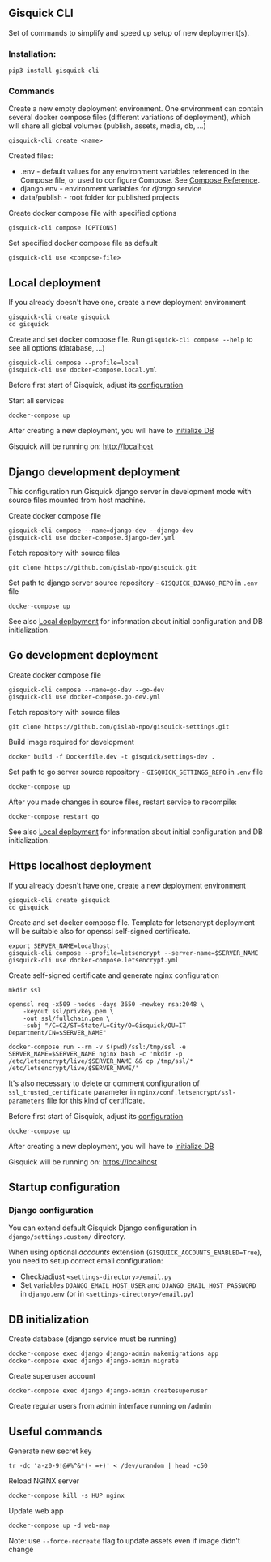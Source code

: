 
## Gisquick CLI

Set of commands to simplify and speed up setup of new deployment(s).

### Installation:
```
pip3 install gisquick-cli
```

### Commands

Create a new empty deployment environment. One environment can contain several docker compose files (different variations of deployment), which will share all global volumes (publish, assets, media, db, ...)
```
gisquick-cli create <name>
```
Created files:

- .env - default values for any environment variables referenced in the Compose file, or used to configure Compose. See [Compose Reference](https://docs.docker.com/compose/environment-variables/).
- django.env - environment variables for *django* service
- data/publish - root folder for published projects

Create docker compose file with specified options
```
gisquick-cli compose [OPTIONS]
```

Set specified docker compose file as default
```
gisquick-cli use <compose-file>
```

## Local deployment

If you already doesn't have one, create a new deployment environment
```
gisquick-cli create gisquick
cd gisquick
```

Create and set docker compose file. Run ```gisquick-cli compose --help``` to see all options (database, ...)
```
gisquick-cli compose --profile=local
gisquick-cli use docker-compose.local.yml
```

Before first start of Gisquick, adjust its [configuration](#startup-configuration)


Start all services
```
docker-compose up
```

After creating a new deployment, you will have to [initialize DB](#db-initialization)

Gisquick will be running on: [http://localhost](http://localhost)


## Django development deployment

This configuration run Gisquick django server in development mode with source files mounted from host machine.

Create docker compose file
```
gisquick-cli compose --name=django-dev --django-dev
gisquick-cli use docker-compose.django-dev.yml
```

Fetch repository with source files
```
git clone https://github.com/gislab-npo/gisquick.git
```

Set path to django server source repository - ```GISQUICK_DJANGO_REPO``` in ```.env``` file

```
docker-compose up
```

See also [Local deployment](#local-deployment) for information about initial configuration and DB initialization.


## Go development deployment

Create docker compose file
```
gisquick-cli compose --name=go-dev --go-dev
gisquick-cli use docker-compose.go-dev.yml
```

Fetch repository with source files
```
git clone https://github.com/gislab-npo/gisquick-settings.git
```

Build image required for development
```
docker build -f Dockerfile.dev -t gisquick/settings-dev .
```

Set path to go server source repository - ```GISQUICK_SETTINGS_REPO``` in ```.env``` file

```
docker-compose up
```

After you made changes in source files, restart service to recompile:
```
docker-compose restart go
```

See also [Local deployment](#local-deployment) for information about initial configuration and DB initialization.


## Https localhost deployment

If you already doesn't have one, create a new deployment environment
```
gisquick-cli create gisquick
cd gisquick
```

Create and set docker compose file. Template for letsencrypt deployment will be suitable also for openssl self-signed certificate.
```
export SERVER_NAME=localhost
gisquick-cli compose --profile=letsencrypt --server-name=$SERVER_NAME
gisquick-cli use docker-compose.letsencrypt.yml
```

Create self-signed certificate and generate nginx configuration
```
mkdir ssl

openssl req -x509 -nodes -days 3650 -newkey rsa:2048 \
    -keyout ssl/privkey.pem \
    -out ssl/fullchain.pem \
    -subj "/C=CZ/ST=State/L=City/O=Gisquick/OU=IT Department/CN=$SERVER_NAME"

docker-compose run --rm -v $(pwd)/ssl:/tmp/ssl -e SERVER_NAME=$SERVER_NAME nginx bash -c 'mkdir -p /etc/letsencrypt/live/$SERVER_NAME && cp /tmp/ssl/* /etc/letsencrypt/live/$SERVER_NAME/'
```

It's also necessary to delete or comment configuration of `ssl_trusted_certificate` parameter in `nginx/conf.letsencrypt/ssl-parameters` file for this kind of certificate.

Before first start of Gisquick, adjust its [configuration](#startup-configuration)

```
docker-compose up
```

After creating a new deployment, you will have to [initialize DB](#db-initialization)

Gisquick will be running on: [https://localhost](https://localhost)


## Startup configuration

### Django configuration

You can extend default Gisquick Django configuration in ```django/settings.custom/``` directory.


When using optional *accounts* extension (```GISQUICK_ACCOUNTS_ENABLED=True```), you need to setup correct email configuration:
- Check/adjust ```<settings-directory>/email.py```
- Set variables ```DJANGO_EMAIL_HOST_USER``` and ```DJANGO_EMAIL_HOST_PASSWORD``` in ```django.env``` (or in ```<settings-directory>/email.py```) 


## DB initialization

Create database (django service must be running)
```
docker-compose exec django django-admin makemigrations app
docker-compose exec django django-admin migrate
```

Create superuser account
```
docker-compose exec django django-admin createsuperuser
```

Create regular users from admin interface running on <server-url>/admin


## Useful commands

Generate new secret key
```
tr -dc 'a-z0-9!@#%^&*(-_=+)' < /dev/urandom | head -c50
```

Reload NGINX server
```
docker-compose kill -s HUP nginx
```

Update web app
```
docker-compose up -d web-map
```
Note: use ```--force-recreate``` flag to update assets even if image didn't change

